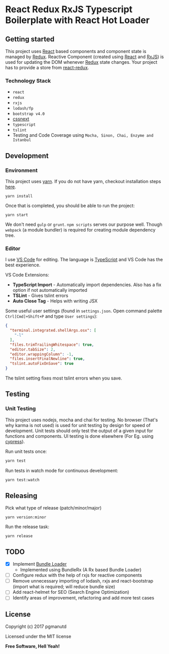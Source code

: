 # React Redux RxJS Typescript Boilerplate with React Hot Loader

## Getting started

This project uses [React](https://facebook.github.io/react/) based components and component state is managed by [Redux](http://redux.js.org/). Reactive Component (created using [React](https://facebook.github.io/react/) and [RxJS](http://reactivex.io/rxjs/)) is used for updating the DOM whenever [Redux](http://redux.js.org/) state changes. Your project has to provide a store from [react-redux](https://github.com/reactjs/react-redux).

### Technology Stack
* ```react```
* ```redux```
* ```rxjs```
* ```lodash/fp```
* ```bootstrap v4.0```
* [cssnext](http://cssnext.io/)
* ```typescript```
* ```tslint```
* Testing and Code Coverage using ```Mocha, Sinon, Chai, Enzyme and Istanbul```

## Development

### Environment
This project uses [yarn](https://yarnpkg.com/). If you do not have yarn, checkout installation steps [here](https://yarnpkg.com/en/docs/install).

```
yarn install
```

Once that is completed, you should be able to run the project:

```
yarn start
```

We don't need ```gulp``` or ```grunt```. ```npm scripts``` serves our purpose well. Though ```webpack``` (a module bundler) is required for creating module dependency tree.

### Editor
I use [VS Code](https://code.visualstudio.com/) for editing. The language is [TypeScript](https://www.typescriptlang.org/) and VS Code has the best experience.

VS Code Extensions:
* **TypeScript Import** - Automatically import dependencies. Also has a fix option if not automatically imported
* **TSLint** - Gives tslint errors
* **Auto Close Tag** - Helps with writing JSX

Some useful user settings (found in `settings.json`. Open command palette `Ctrl[Cmd]+Shift+P` and type `User settings`):
```json
{
  "terminal.integrated.shellArgs.osx": [
    "-l"
  ],
  "files.trimTrailingWhitespace": true,
  "editor.tabSize": 2,
  "editor.wrappingColumn": -1,
  "files.insertFinalNewline": true,
  "tslint.autoFixOnSave": true
}
```

The tslint setting fixes most tslint errors when you save.

## Testing

### Unit Testing
This project uses nodejs, mocha and chai for testing. No browser (That's why karma is not used) is used for unit testing by design for speed of development. Unit tests should only test the output of a given input for functions and components. UI testing is done elsewhere (For Eg. using [cypress](https://www.cypress.io)).

Run unit tests once:
```bash
yarn test
```

Run tests in watch mode for continuous development:
```bash
yarn test:watch
```

## Releasing
Pick what type of release (patch/minor/major)

```
yarn version:minor
```

Run the release task:

```
yarn release
```

## TODO

- [x] Implement [Bundle Loader](https://github.com/ReactTraining/react-router/blob/master/packages/react-router-dom/docs/guides/code-splitting.md)
  - Implemented using BundleRx (A Rx based Bundle Loader)
- [ ] Configure redux with the help of rxjs for reactive components
- [ ] Remove unnecessary importing of lodash, rxjs and react-bootstrap (import what is required; will reduce bundle size)
- [ ] Add react-helmet for SEO (Search Engine Optimization)
- [ ] Identify areas of improvement, refactoring and add more test cases

## License

Copyright (c) 2017 pgmanutd

Licensed under the MIT license


**Free Software, Hell Yeah!**
